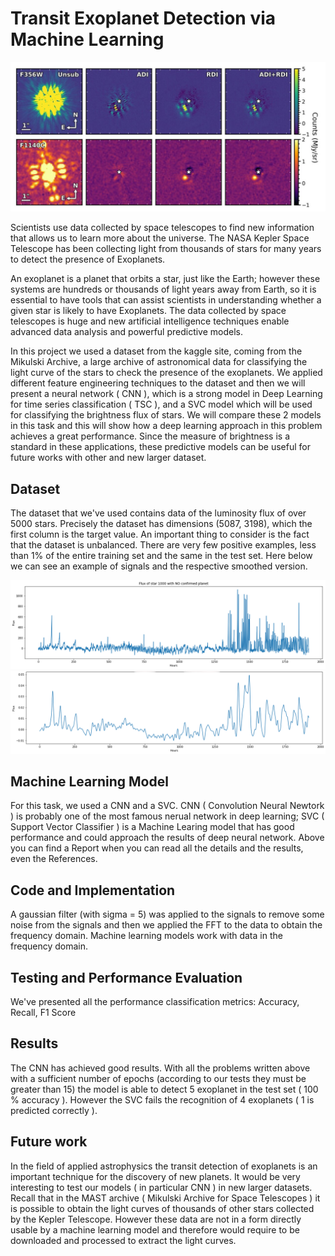 # Transit Exoplanet Detection via Machine Learning #

![Test Image 1](exoplanet.jpg)


Scientists use data collected by space telescopes to find new information that allows us to learn more about the universe. The NASA Kepler Space Telescope has been collecting light from thousands of stars for many years to detect the presence of Exoplanets.

An exoplanet is a planet that orbits a star, just like the Earth; however these systems are hundreds or thousands of light years away from Earth, so it is essential to have tools that can assist scientists in understanding whether a given star is likely to have Exoplanets. The data collected by space telescopes is huge and new artificial intelligence techniques enable advanced data analysis and powerful predictive models.

In this project we used a dataset from the kaggle site, coming from the Mikulski Archive, a large archive of astronomical data for classifying the light curve of the stars to check the presence of the exoplanets. We applied different feature engineering techniques to the dataset and then we will present a neural network ( CNN ), which is a strong model in Deep Learning for time series classification ( TSC ), and a SVC model which will be used for classifying the brightness flux of stars. We will compare these 2 models in this task and this will show how a deep learning approach in this problem achieves a great performance. Since the measure of brightness is a standard in these applications, these predictive models can be useful for future works with other and new larger dataset.

## Dataset ##
The dataset that we've used contains data of the luminosity flux of over 5000 stars. Precisely the dataset has dimensions (5087, 3198), which the first column is the target value. An important thing to consider is the fact that the dataset is unbalanced. There are very few positive examples, less than 1% of the entire training set and the same in the test set. Here below we can see an example of signals and the respective smoothed version.

![Test Image 1](signal1.png)
![Test Image 1](signal2_gauss.png)

## Machine Learning Model ##
For this task, we used a CNN and a SVC. CNN ( Convolution Neural Newtork ) is probably one of the most famous nerual network in deep learning; SVC ( Support Vector Classifier ) is a Machine Learing model that has good performance and could approach the results of deep neural network. Above you can find a Report when you can read all the details and the results, even the References.

## Code and Implementation ##
A gaussian filter (with sigma = 5) was applied to the signals to remove some noise from the signals and then we applied the FFT to the data to obtain the frequency domain. Machine learning models work with data in the frequency domain.
## Testing and Performance Evaluation ##
We've presented all the performance classification metrics: Accuracy, Recall, F1 Score
## Results ##
The CNN has achieved good results. With all the problems written above with a sufficient number of epochs (according to our tests they must be greater than 15) the model is able to detect 5 exoplanet in the test set ( 100 % accuracy ). However the SVC fails the recognition of 4 exoplanets ( 1 is predicted correctly ).

## Future work ## 
In the field of applied astrophysics the transit detection of exoplanets is an important technique for the discovery of new planets. It would be very interesting to test our models ( in particular CNN ) in new larger datasets. Recall that in the MAST archive ( Mikulski Archive for Space Telescopes ) it is possible to obtain the light curves of thousands of other stars collected by the Kepler Telescope. However these data are not in a form directly usable by a machine learning model and therefore would require to be downloaded and processed to extract the light curves.
